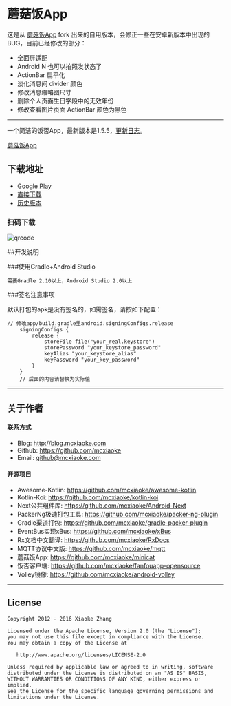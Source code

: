 蘑菇饭App
===========================

这是从 [蘑菇饭App](http://fanfou.com/androidsupport) fork 出来的自用版本，会修正一些在安卓新版本中出现的 BUG，目前已经修改的部分：

* 全面屏适配
* Android N 也可以拍照发状态了
* ActionBar 扁平化
* 淡化消息间 divider 颜色
* 修改消息缩略图尺寸
* 删除个人页面生日字段中的无效年份
* 修改查看图片页面 ActionBar 颜色为黑色

---

一个简洁的饭否App，最新版本是1.5.5，[更新日志](CHANGELOG.md)。

[蘑菇饭App](http://fanfou.com/androidsupport)

## 下载地址

* [Google Play](https://play.google.com/store/apps/details?id=com.mcxiaoke.minicat2)  
* [直接下载](https://github.com/mcxiaoke/minicat/releases/latest)  
* [历史版本](https://github.com/mcxiaoke/minicat/releases)   
    
### 扫码下载

![qrcode](qrcode.png)

##开发说明
    
###使用Gradle+Android Studio

    需要Gradle 2.10以上，Android Studio 2.0以上

###签名注意事项

默认打包的apk是没有签名的，如需签名，请按如下配置：

```
// 修改app/build.gradle里android.signingConfigs.release
    signingConfigs {
        release {
            storeFile file("your_real.keystore")
            storePassword "your_keystore_password"
            keyAlias "your_keystore_alias"
            keyPassword "your_key_password"
        }
    }
    // 后面的内容请替换为实际值
```

------

## 关于作者

#### 联系方式

* Blog: <http://blog.mcxiaoke.com>
* Github: <https://github.com/mcxiaoke>
* Email: [github@mcxiaoke.com](mailto:github@mcxiaoke.com)

#### 开源项目

* Awesome-Kotlin: <https://github.com/mcxiaoke/awesome-kotlin>
* Kotlin-Koi: <https://github.com/mcxiaoke/kotlin-koi>
* Next公共组件库: <https://github.com/mcxiaoke/Android-Next>
* PackerNg极速打包工具: <https://github.com/mcxiaoke/packer-ng-plugin>
* Gradle渠道打包: <https://github.com/mcxiaoke/gradle-packer-plugin>
* EventBus实现xBus: <https://github.com/mcxiaoke/xBus>
* Rx文档中文翻译: <https://github.com/mcxiaoke/RxDocs>
* MQTT协议中文版: <https://github.com/mcxiaoke/mqtt>
* 蘑菇饭App: <https://github.com/mcxiaoke/minicat>
* 饭否客户端: <https://github.com/mcxiaoke/fanfouapp-opensource>
* Volley镜像: <https://github.com/mcxiaoke/android-volley>

------

## License

    Copyright 2012 - 2016 Xiaoke Zhang

    Licensed under the Apache License, Version 2.0 (the "License");
    you may not use this file except in compliance with the License.
    You may obtain a copy of the License at

       http://www.apache.org/licenses/LICENSE-2.0

    Unless required by applicable law or agreed to in writing, software
    distributed under the License is distributed on an "AS IS" BASIS,
    WITHOUT WARRANTIES OR CONDITIONS OF ANY KIND, either express or implied.
    See the License for the specific language governing permissions and
    limitations under the License.

